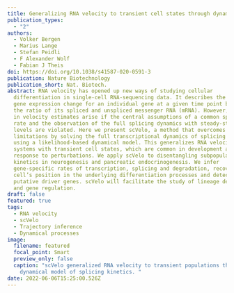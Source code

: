 ```yaml
---
title: Generalizing RNA velocity to transient cell states through dynamical modeling
publication_types:
  - "2"
authors:
  - Volker Bergen
  - Marius Lange
  - Stefan Peidli
  - F Alexander Wolf
  - Fabian J Theis
doi: https://doi.org/10.1038/s41587-020-0591-3
publication: Nature Biotechnology
publication_short: Nat. Biotech.
abstract: RNA velocity has opened up new ways of studying cellular
  differentiation in single-cell RNA-sequencing data. It describes the rate of
  gene expression change for an individual gene at a given time point based on
  the ratio of its spliced and unspliced messenger RNA (mRNA). However, errors
  in velocity estimates arise if the central assumptions of a common splicing
  rate and the observation of the full splicing dynamics with steady-state mRNA
  levels are violated. Here we present scVelo, a method that overcomes these
  limitations by solving the full transcriptional dynamics of splicing kinetics
  using a likelihood-based dynamical model. This generalizes RNA velocity to
  systems with transient cell states, which are common in development and in
  response to perturbations. We apply scVelo to disentangling subpopulation
  kinetics in neurogenesis and pancreatic endocrinogenesis. We infer
  gene-specific rates of transcription, splicing and degradation, recover each
  cell’s position in the underlying differentiation processes and detect
  putative driver genes. scVelo will facilitate the study of lineage decisions
  and gene regulation.
draft: false
featured: true
tags:
  - RNA velocity
  - scVelo
  - Trajectory inference
  - Dynamical processes
image:
  filename: featured
  focal_point: Smart
  preview_only: false
  caption: "scVelo generalized RNA velocity to transient populations through a
    dynamical model of splicing kinetics. "
date: 2022-06-06T15:25:00.526Z
---
```

